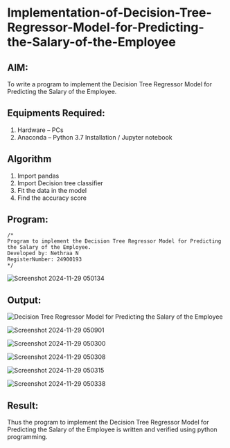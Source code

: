 # Implementation-of-Decision-Tree-Regressor-Model-for-Predicting-the-Salary-of-the-Employee

## AIM:
To write a program to implement the Decision Tree Regressor Model for Predicting the Salary of the Employee.

## Equipments Required:
1. Hardware – PCs
2. Anaconda – Python 3.7 Installation / Jupyter notebook

## Algorithm
1. Import pandas
2. Import Decision tree classifier
3. Fit the data in the model
4. Find the accuracy score

## Program:
```
/*
Program to implement the Decision Tree Regressor Model for Predicting the Salary of the Employee.
Developed by: Nethraa N
RegisterNumber: 24900193 
*/
```

![Screenshot 2024-11-29 050134](https://github.com/user-attachments/assets/af05a5e2-1f6e-4b11-9f41-682e33eecfa9)

## Output:
![Decision Tree Regressor Model for Predicting the Salary of the Employee](sam.png)

![Screenshot 2024-11-29 050901](https://github.com/user-attachments/assets/4862b322-4e2b-4b72-9b45-7595ca340b1c)

![Screenshot 2024-11-29 050300](https://github.com/user-attachments/assets/2d035a7a-1003-454e-bda6-b9a969bff440)

![Screenshot 2024-11-29 050308](https://github.com/user-attachments/assets/4f1c0f86-1a15-42e1-95db-f3d8bd899444)

![Screenshot 2024-11-29 050315](https://github.com/user-attachments/assets/e5f1cb03-25e2-45f0-8763-96f4feb25fe1)

![Screenshot 2024-11-29 050338](https://github.com/user-attachments/assets/c0b32768-acc4-4fb4-8b15-08394cae4a3d)

## Result:
Thus the program to implement the Decision Tree Regressor Model for Predicting the Salary of the Employee is written and verified using python programming.

